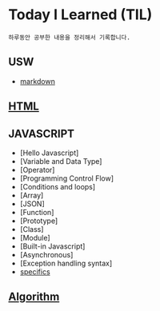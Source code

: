 # Today I Learned (TIL)
    하루동안 공부한 내용을 정리해서 기록합니다.

## USW
  * [markdown](./usw/markdown.md)
  
## [HTML](./HTML/README.md)

## JAVASCRIPT
  * [Hello Javascript]
  * [Variable and Data Type]
  * [Operator]
  * [Programming Control Flow]
  * [Conditions and loops]
  * [Array]
  * [JSON]
  * [Function]
  * [Prototype]
  * [Class]
  * [Module]
  * [Built-in Javascript]
  * [Asynchronous]
  * [Exception handling syntax]
  * [specifics](./JAVASCRIPT/specifics/README.MD)

## [Algorithm](./Algorithm/README.md)
